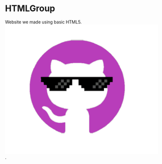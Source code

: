 # HTMLGroup
Website we made using basic HTML5.
![GitHubLogo](SitrusWebsite/addOnFiles/PurpGitHub.png).
